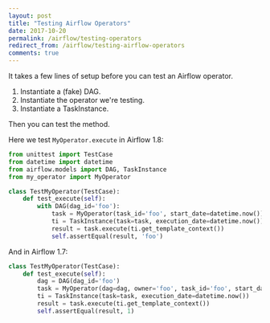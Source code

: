 ```yaml
---
layout: post
title: "Testing Airflow Operators"
date: 2017-10-20
permalink: /airflow/testing-operators
redirect_from: /airflow/testing-airflow-operators
comments: true
---
```

It takes a few lines of setup before you can test an Airflow operator.

1. Instantiate a (fake) DAG.
2. Instantiate the operator we're testing.
3. Instantiate a TaskInstance.

Then you can test the method.

Here we test `MyOperator.execute` in Airflow 1.8:

```python
from unittest import TestCase
from datetime import datetime
from airflow.models import DAG, TaskInstance
from my_operator import MyOperator

class TestMyOperator(TestCase):
    def test_execute(self):
        with DAG(dag_id='foo'):
            task = MyOperator(task_id='foo', start_date=datetime.now())
            ti = TaskInstance(task=task, execution_date=datetime.now())
            result = task.execute(ti.get_template_context())
            self.assertEqual(result, 'foo')
```

And in Airflow 1.7:

```python
class TestMyOperator(TestCase):
    def test_execute(self):
        dag = DAG(dag_id='foo')
        task = MyOperator(dag=dag, owner='foo', task_id='foo', start_date=datetime.now())
        ti = TaskInstance(task=task, execution_date=datetime.now())
        result = task.execute(ti.get_template_context())
        self.assertEqual(result, 1)
```
